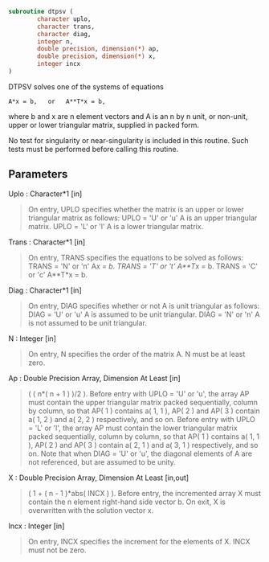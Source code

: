 ```fortran
subroutine dtpsv (
		character uplo,
		character trans,
		character diag,
		integer n,
		double precision, dimension(*) ap,
		double precision, dimension(*) x,
		integer incx
)
```

 DTPSV  solves one of the systems of equations

    A*x = b,   or   A**T*x = b,

 where b and x are n element vectors and A is an n by n unit, or
 non-unit, upper or lower triangular matrix, supplied in packed form.

 No test for singularity or near-singularity is included in this
 routine. Such tests must be performed before calling this routine.

## Parameters
Uplo : Character*1 [in]
> On entry, UPLO specifies whether the matrix is an upper or
> lower triangular matrix as follows:
> UPLO = 'U' or 'u'   A is an upper triangular matrix.
> UPLO = 'L' or 'l'   A is a lower triangular matrix.

Trans : Character*1 [in]
> On entry, TRANS specifies the equations to be solved as
> follows:
> TRANS = 'N' or 'n'   A*x = b.
> TRANS = 'T' or 't'   A**T*x = b.
> TRANS = 'C' or 'c'   A**T*x = b.

Diag : Character*1 [in]
> On entry, DIAG specifies whether or not A is unit
> triangular as follows:
> DIAG = 'U' or 'u'   A is assumed to be unit triangular.
> DIAG = 'N' or 'n'   A is not assumed to be unit
> triangular.

N : Integer [in]
> On entry, N specifies the order of the matrix A.
> N must be at least zero.

Ap : Double Precision Array, Dimension At Least [in]
> ( ( n*( n + 1 ) )/2 ).
> Before entry with  UPLO = 'U' or 'u', the array AP must
> contain the upper triangular matrix packed sequentially,
> column by column, so that AP( 1 ) contains a( 1, 1 ),
> AP( 2 ) and AP( 3 ) contain a( 1, 2 ) and a( 2, 2 )
> respectively, and so on.
> Before entry with UPLO = 'L' or 'l', the array AP must
> contain the lower triangular matrix packed sequentially,
> column by column, so that AP( 1 ) contains a( 1, 1 ),
> AP( 2 ) and AP( 3 ) contain a( 2, 1 ) and a( 3, 1 )
> respectively, and so on.
> Note that when  DIAG = 'U' or 'u', the diagonal elements of
> A are not referenced, but are assumed to be unity.

X : Double Precision Array, Dimension At Least [in,out]
> ( 1 + ( n - 1 )*abs( INCX ) ).
> Before entry, the incremented array X must contain the n
> element right-hand side vector b. On exit, X is overwritten
> with the solution vector x.

Incx : Integer [in]
> On entry, INCX specifies the increment for the elements of
> X. INCX must not be zero.

